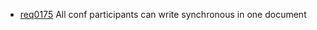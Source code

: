  * [req0175](https://github.com/DomainDrivenArchitecture/ddaRequirement/blob/master/en/requirements/req0175.md) All conf participants can write synchronous in one document